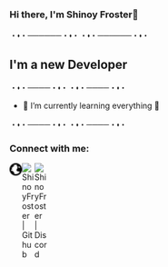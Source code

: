 ### Hi there, I'm Shinoy Froster👋 

・⬪・──────・⬪・・⬪・──────・⬪・
## I'm a new Developer 
・⬪・────・⬪・・⬪・────・⬪・

- 🌱 I’m currently learning everything 🙂

・⬪・────・⬪・・⬪・────・⬪・
### Connect with me: 
[<img align="left" alt="ShinoyFroster" width="22px" 
src="https://raw.githubusercontent.com/iconic/open-iconic/master/svg/globe.svg" />][website] 
[<img align="left" alt="ShinoyFroster | Github" width="22px" 
src="https://cdn.jsdelivr.net/npm/simple-icons@v3/icons/github.svg" />][Github]
[<img align="left" alt="ShinoyFroster | Discord" width="22px" 
src="https://cdn.jsdelivr.net/npm/simple-icons@v3/icons/discord.svg" />][Discord]

<br /> 

</details> 

[website]: https://top.gg/bot/833248024326963201
[Github]: https://github.com/ShinoyFroster 
[Discord]: https://discord.com/users/538567148277202944

